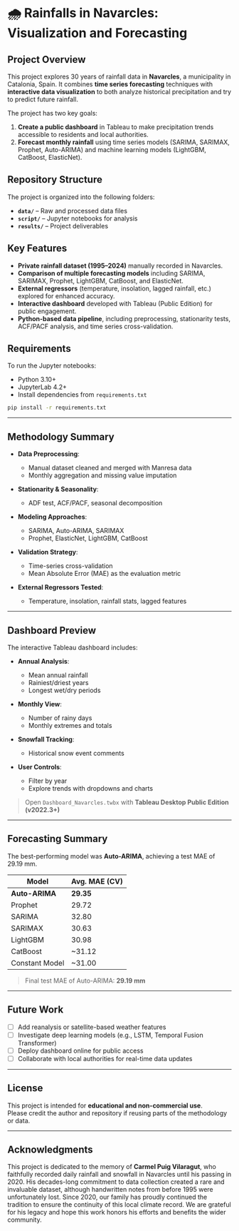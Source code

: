 # 🌧️ Rainfalls in Navarcles: Visualization and Forecasting

## Project Overview

This project explores 30 years of rainfall data in **Navarcles**, a municipality in Catalonia, Spain. It combines **time series forecasting** techniques with **interactive data visualization** to both analyze historical precipitation and try to predict future rainfall.

The project has two key goals:
1. **Create a public dashboard** in Tableau to make precipitation trends accessible to residents and local authorities.
2. **Forecast monthly rainfall** using time series models (SARIMA, SARIMAX, Prophet, Auto-ARIMA) and machine learning models (LightGBM, CatBoost, ElasticNet).

## Repository Structure
The project is organized into the following folders:
- **`data/`** – Raw and processed data files</summary>
- **`script/`** – Jupyter notebooks for analysis</summary>
- **`results/`** – Project deliverables</summary>

## Key Features

- **Private rainfall dataset (1995–2024)** manually recorded in Navarcles.
- **Comparison of multiple forecasting models** including SARIMA, SARIMAX, Prophet, LightGBM, CatBoost, and ElasticNet.
- **External regressors** (temperature, insolation, lagged rainfall, etc.) explored for enhanced accuracy.
- **Interactive dashboard** developed with Tableau (Public Edition) for public engagement.
- **Python-based data pipeline**, including preprocessing, stationarity tests, ACF/PACF analysis, and time series cross-validation.

## Requirements

To run the Jupyter notebooks:

- Python 3.10+
- JupyterLab 4.2+
- Install dependencies from `requirements.txt`
  
```bash
pip install -r requirements.txt
```

---

## Methodology Summary

- **Data Preprocessing**:
  - Manual dataset cleaned and merged with Manresa data
  - Monthly aggregation and missing value imputation

- **Stationarity & Seasonality**:
  - ADF test, ACF/PACF, seasonal decomposition

- **Modeling Approaches**:
  - SARIMA, Auto-ARIMA, SARIMAX
  - Prophet, ElasticNet, LightGBM, CatBoost

- **Validation Strategy**:
  - Time-series cross-validation
  - Mean Absolute Error (MAE) as the evaluation metric

- **External Regressors Tested**:
  - Temperature, insolation, rainfall stats, lagged features

---

## Dashboard Preview

The interactive Tableau dashboard includes:

- **Annual Analysis**:
  - Mean annual rainfall
  - Rainiest/driest years
  - Longest wet/dry periods

- **Monthly View**:
  - Number of rainy days
  - Monthly extremes and totals

- **Snowfall Tracking**:
  - Historical snow event comments

- **User Controls**:
  - Filter by year
  - Explore trends with dropdowns and charts

> Open `Dashboard_Navarcles.twbx` with **Tableau Desktop Public Edition (v2022.3+)**

---

## Forecasting Summary
The best-performing model was **Auto-ARIMA**, achieving a test MAE of 29.19 mm.

| Model          | Avg. MAE (CV) |
|----------------|---------------|
| **Auto-ARIMA** | **29.35**     |
| Prophet        | 29.72         |
| SARIMA         | 32.80         |
| SARIMAX        | 30.63         |
| LightGBM       | 30.98         |
| CatBoost       | ~31.12        |
| Constant Model | ~31.00        |

> Final test MAE of Auto-ARIMA: **29.19 mm**

---

## Future Work

- [ ] Add reanalysis or satellite-based weather features
- [ ] Investigate deep learning models (e.g., LSTM, Temporal Fusion Transformer)
- [ ] Deploy dashboard online for public access
- [ ] Collaborate with local authorities for real-time data updates

---

## License

This project is intended for **educational and non-commercial use**.  
Please credit the author and repository if reusing parts of the methodology or data.

---

## Acknowledgments

This project is dedicated to the memory of **Carmel Puig Vilaragut**, who faithfully recorded daily rainfall and snowfall in Navarcles until his passing in 2020. His decades-long commitment to data collection created a rare and invaluable dataset, although handwritten notes from before 1995 were unfortunately lost. Since 2020, our family has proudly continued the tradition to ensure the continuity of this local climate record. We are grateful for his legacy and hope this work honors his efforts and benefits the wider community.
